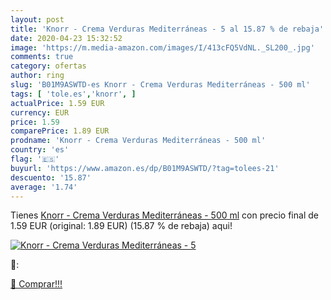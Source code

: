 ```yaml
---
layout: post
title: 'Knorr - Crema Verduras Mediterráneas - 5 al 15.87 % de rebaja'
date: 2020-04-23 15:32:52
image: 'https://m.media-amazon.com/images/I/413cFQ5VdNL._SL200_.jpg'
comments: true
category: ofertas
author: ring
slug: 'B01M9ASWTD-es Knorr - Crema Verduras Mediterráneas - 500 ml'
tags: [ 'tole.es','knorr', ]
actualPrice: 1.59 EUR
currency: EUR
price: 1.59
comparePrice: 1.89 EUR
prodname: 'Knorr - Crema Verduras Mediterráneas - 500 ml'
country: 'es'
flag: '🇪🇸'
buyurl: 'https://www.amazon.es/dp/B01M9ASWTD/?tag=tolees-21'
descuento: '15.87'
average: '1.74'
---
```


Tienes [Knorr - Crema Verduras Mediterráneas - 500 ml](https://www.amazon.es/dp/B01M9ASWTD/?tag=tolees-21) con precio final de  1.59 EUR (original: 1.89 EUR) (15.87 %  de rebaja) aqui!

[![Knorr - Crema Verduras Mediterráneas - 5](https://m.media-amazon.com/images/I/413cFQ5VdNL._SL200_.jpg)](https://www.amazon.es/dp/B01M9ASWTD/?tag=tolees-21)

🔎:


[🛒 Comprar!!!](https://www.amazon.es/dp/B01M9ASWTD/?tag=tolees-21)
